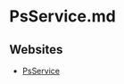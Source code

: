 # PsService.md

## Websites

* [PsService](https://learn.microsoft.com/en-us/sysinternals/downloads/psservice)
